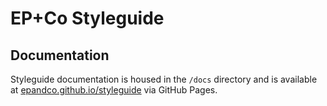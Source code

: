 # EP+Co Styleguide

## Documentation
Styleguide documentation is housed in the `/docs` directory and is available at 
[epandco.github.io/styleguide](https://epandco.github.io/styleguide) via GitHub Pages.
